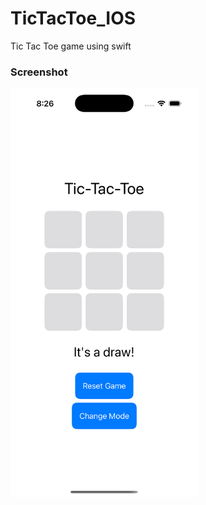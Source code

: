 # TicTacToe_IOS
Tic Tac Toe game using swift 

<h3>Screenshot</h3>
<img src="./Screenshots/ss.png" width="300">

